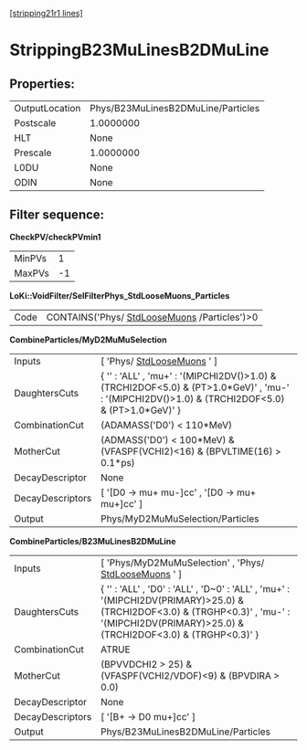 [[stripping21r1 lines]](./stripping21r1-index)

# StrippingB23MuLinesB2DMuLine

## Properties:

|                |                                    |
|----------------|------------------------------------|
| OutputLocation | Phys/B23MuLinesB2DMuLine/Particles |
| Postscale      | 1.0000000                          |
| HLT            | None                               |
| Prescale       | 1.0000000                          |
| L0DU           | None                               |
| ODIN           | None                               |

## Filter sequence:

**CheckPV/checkPVmin1**

|        |     |
|--------|-----|
| MinPVs | 1   |
| MaxPVs | -1  |

**LoKi::VoidFilter/SelFilterPhys_StdLooseMuons_Particles**

|      |                                                                                |
|------|--------------------------------------------------------------------------------|
| Code | CONTAINS('Phys/ [StdLooseMuons](./stripping21r1-stdloosemuons) /Particles')\>0 |

**CombineParticles/MyD2MuMuSelection**

|                  |                                                                                                                                                      |
|------------------|------------------------------------------------------------------------------------------------------------------------------------------------------|
| Inputs           | [ 'Phys/ [StdLooseMuons](./stripping21r1-stdloosemuons) ' ]                                                                                        |
| DaughtersCuts    | { '' : 'ALL' , 'mu+' : '(MIPCHI2DV()\>1.0) & (TRCHI2DOF\<5.0) & (PT\>1.0\*GeV)' , 'mu-' : '(MIPCHI2DV()\>1.0) & (TRCHI2DOF\<5.0) & (PT\>1.0\*GeV)' } |
| CombinationCut   | (ADAMASS('D0') \< 110\*MeV)                                                                                                                          |
| MotherCut        | (ADMASS('D0') \< 100\*MeV) & (VFASPF(VCHI2)\<16) & (BPVLTIME(16) \> 0.1\*ps)                                                                         |
| DecayDescriptor  | None                                                                                                                                                 |
| DecayDescriptors | [ '[D0 -\> mu+ mu-]cc' , '[D0 -\> mu+ mu+]cc' ]                                                                                                |
| Output           | Phys/MyD2MuMuSelection/Particles                                                                                                                     |

**CombineParticles/B23MuLinesB2DMuLine**

|                  |                                                                                                                                                                                                  |
|------------------|--------------------------------------------------------------------------------------------------------------------------------------------------------------------------------------------------|
| Inputs           | [ 'Phys/MyD2MuMuSelection' , 'Phys/ [StdLooseMuons](./stripping21r1-stdloosemuons) ' ]                                                                                                         |
| DaughtersCuts    | { '' : 'ALL' , 'D0' : 'ALL' , 'D\~0' : 'ALL' , 'mu+' : '(MIPCHI2DV(PRIMARY)\>25.0) & (TRCHI2DOF\<3.0) & (TRGHP\<0.3)' , 'mu-' : '(MIPCHI2DV(PRIMARY)\>25.0) & (TRCHI2DOF\<3.0) & (TRGHP\<0.3)' } |
| CombinationCut   | ATRUE                                                                                                                                                                                            |
| MotherCut        | (BPVVDCHI2 \> 25) & (VFASPF(VCHI2/VDOF)\<9) & (BPVDIRA \> 0.0)                                                                                                                                   |
| DecayDescriptor  | None                                                                                                                                                                                             |
| DecayDescriptors | [ '[B+ -\> D0 mu+]cc' ]                                                                                                                                                                      |
| Output           | Phys/B23MuLinesB2DMuLine/Particles                                                                                                                                                               |

